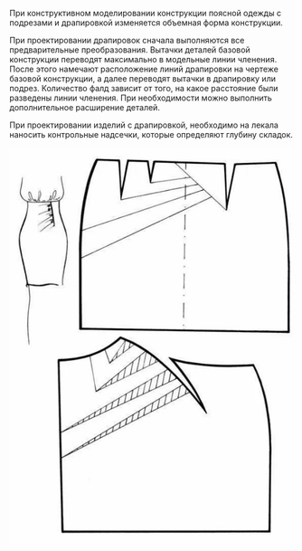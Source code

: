 При конструктивном моделировании конструкции поясной одежды с подрезами и драпировкой изменяется объемная форма конструкции. 

При проектировании драпировок сначала выполняются все предварительные преобразования. Вытачки деталей базовой конструкции переводят максимально в модельные линии членения. После этого намечают расположение линий драпировки на чертеже базовой конструкции, а далее переводят вытачки в драпировку или подрез. Количество фалд зависит от того, на какое расстояние были разведены линии членения. При необходимости можно выполнить дополнительное расширение деталей. 

При проектировании изделий с драпировкой, необходимо на лекала наносить контрольные надсечки, которые определяют глубину складок.  

![1](/modules/belts/dynamic-infographic/img/infographic_imgs/pop-up_imgs/card8/1.jpg)